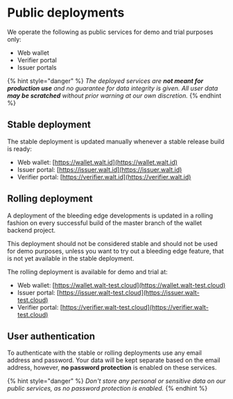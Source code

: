 # Public deployments

We operate the following as public services for demo and trial purposes only:

* Web wallet
* Verifier portal
* Issuer portals

{% hint style="danger" %}
_The deployed services are **not meant for production use** and no guarantee for data integrity is given. All user data **may be scratched** without prior warning at our own discretion._
{% endhint %}

## Stable deployment

The stable deployment is updated manually whenever a stable release build is ready:

* Web wallet: [https://wallet.walt.id](https://wallet.walt.id)
* Issuer portal: [https://issuer.walt.id](https://issuer.walt.id)
* Verifier portal: [https://verifier.walt.id](https://verifier.walt.id)

## Rolling deployment

A deployment of the bleeding edge developments is updated in a rolling fashion on every successful build of the master branch of the wallet backend project.

This deployment should not be considered stable and should not be used for demo purposes, unless you want to try out a bleeding edge feature, that is not yet available in the stable deployment.

The rolling deployment is available for demo and trial at:

* Web wallet: [https://wallet.walt-test.cloud](https://wallet.walt-test.cloud)
* Issuer portal: [https://issuer.walt-test.cloud](https://issuer.walt-test.cloud)
* Verifier portal: [https://verifier.walt-test.cloud](https://verifier.walt-test.cloud)

## User authentication

To authenticate with the stable or rolling deployments use any email address and password. Your data will be kept separate based on the email address, however, **no password protection** is enabled on these services.

{% hint style="danger" %}
_Don't store any personal or sensitive data on our public services, as no password protection is enabled._
{% endhint %}
